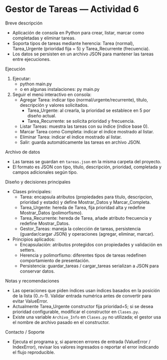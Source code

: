 # Gestor de Tareas — Actividad 6

Breve descripción
- Aplicación de consola en Python para crear, listar, marcar como completadas y eliminar tareas.
- Soporta tipos de tareas mediante herencia: Tarea (normal), Tarea_Urgente (prioridad fija = 5) y Tarea_Recurrente (frecuencia).
- Los datos se persisten en un archivo JSON para mantener las tareas entre ejecuciones.

Ejecución
1. Ejecutar:
   - python main.py
   - o en algunas instalaciones: py main.py
2. Seguir el menú interactivo en consola:
   - Agregar Tarea: indicar tipo (normal/urgente/recurrente), título, descripción y valores solicitados.
     - Tarea_Urgente: al crearla, la prioridad se establece en 5 por diseño actual.
     - Tarea_Recurrente: se solicita prioridad y frecuencia.
   - Listar Tareas: muestra las tareas con su índice (índice base 0).
   - Marcar Tarea como Completa: indicar el índice mostrado al listar.
   - Eliminar Tarea: indicar el índice mostrado al listar.
   - Salir: guarda automáticamente las tareas en archivo JSON.

Archivo de datos
- Las tareas se guardan en `tareas.json` en la misma carpeta del proyecto.
- El formato es JSON con tipo, título, descripción, prioridad, completada y campos adicionales según tipo.

Diseño y decisiones principales
- Clases principales:
  - Tarea: encapsula atributos (propiedades para titulo, descripcion, prioridad y estado) y define Mostrar_Datos y Marcar_Completa.
  - Tarea_Urgente: hereda de Tarea, fija prioridad alta y redefine Mostrar_Datos (polimorfismo).
  - Tarea_Recurrente: hereda de Tarea, añade atributo frecuencia y redefine Mostrar_Datos.
  - Gestor_Tareas: maneja la colección de tareas, persistencia (guardar/cargar JSON) y operaciones (agregar, eliminar, marcar).
- Principios aplicados:
  - Encapsulación: atributos protegidos con propiedades y validación en setters.
  - Herencia y polimorfismo: diferentes tipos de tareas redefinen comportamiento de presentación.
  - Persistencia: guardar_tareas / cargar_tareas serializan a JSON para conservar datos.

Notas y recomendaciones
- Las operaciones que piden índices usan índices basados en la posición de la lista (0..n-1). Validar entrada numérica antes de convertir para evitar ValueError.
- Actualmente Tarea_Urgente constructor fija prioridad=5; si se desea prioridad configurable, modificar el constructor en `Clases.py`.
- Existe una variable `Archivo_Info` en `Clases.py` no utilizada; el gestor usa el nombre de archivo pasado en el constructor.

Contacto / Soporte
- Ejecuta el programa y, si aparecen errores de entrada (ValueError / IndexError), revisar los valores ingresados o reportar el error indicando el flujo reproducible.